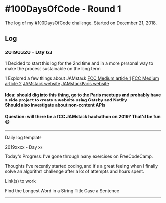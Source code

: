 # #100DaysOfCode - Round 1

The log of my #100DaysOfCode challenge. Started on December 21, 2018.

## Log

### 20190320 - Day 63

1 Decided to start this log for the 2nd time and in a more personal way to make the process sustainable on the long term

1 Explored a few things about JAMstack
[FCC Medium article 1](https://medium.freecodecamp.org/freecodecamp-is-hosting-a-free-hackathon-at-github-in-san-francisco-and-an-online-hackathon-too-2078088df278)
[FCC Medium article 2](https://medium.freecodecamp.org/winners-from-the-2018-freecodecamp-jamstack-hackathon-at-github-2a39bd1db878)
[JAMstack website](https://jamstack.org/)
[JAMstackParis website](https://jamstack.paris/)

#### Idea: should dig into this thing, go to the Paris meetups and probably have a side project to create a website using Gatsby and Netlify<br>Should also investigate about non-content APIs

#### Question: will there be a fCC JAMstack hachathon on 2019? That'd be fun :smiley:




---

Daily log template

2019xxxx - Day xx

Today's Progress: I've gone through many exercises on FreeCodeCamp.

Thoughts I've recently started coding, and it's a great feeling when I finally solve an algorithm challenge after a lot of attempts and hours spent.

Link(s) to work

Find the Longest Word in a String
Title Case a Sentence

---
